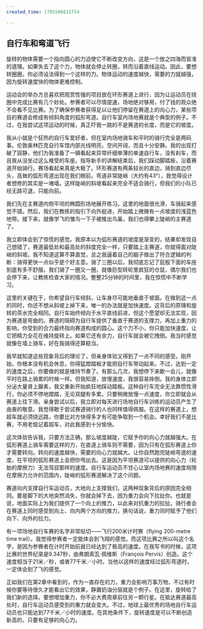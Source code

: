 ```yaml
---
created_time: 1705596811754

---
```

## 自行车和弯道飞行

旋转的物体需要一个指向圆心的力迫使它不断改变方向，这是一个放之四海而皆准的道理。如果失去了这个力，物体就会停止转圈，转而沿着直线运动。因此，要想转圈圈，你必须设法得到一个这样的力。物体运动的速度越快，需要的力就越强，因为旋转速度快的物体更难控制。

运动会的举办方总喜欢把观赏性强的项目放在环形赛道上进行，因为让运动员在绕圈中完成比赛有几个妙处。参赛者可以尽情提速，场地绝对够用，付了钱的观众绝不会看不见比赛。为了确保参赛者获得足以让他们停留在赛道上的向心力，某些项目的赛道会修成有倾斜角度的弧形弯道。自行车室内场地赛就是个典型的例子。不过，在我尝试这项运动的时候，真正吓我一跳的不是赛道的长度，而是它的坡度。

我从小就是个狂热的自行车爱好者，但在室内场地骑车和平时的骑行完全是两码事。伦敦奥林匹克自行车馆内部光线明亮，空间开阔，而且十分安静。我的出现打破了寂静，他们为我准备了一辆看起来异常纤细单薄的单速自行车，没有刹车，而且我从没坐过这么难受的车座。指导新手的讲解结束后，我们踩动脚踏板，沿着赛道开始骑行。赛场看起来真是大极了。环形赛道有两条较长的直边，骑到直边尽头，高耸的弧形弯道出现在我们眼前。弯道非常陡峭（大约有43°），我觉得设计者想修的其实是一堵墙。这样陡峭的斜坡看起来完全不适合骑行，但我们的小队已经无路可退，只能向前。

我们先在主赛道内侧平坦的椭圆形场地展开练习。这里的地面很光滑，车骑起来感觉不错。然后，我们在教练的指引下向外挺进，开始踏上微微有一点坡度的浅蓝色地带。接下来，就像学飞的雏鸟一下子被推出鸟巢，我们也得攀上陡峭的主赛道了。

我立即体会到了惊慌的感觉。我原本以为弧形赛道的坡度是渐变的，结果却发现自己想错了，赛道最低处和最高处的斜度完全一样，只要踏上主赛道，你就得面对陡峭的斜坡。我不知道这算不算直觉，总之我逼着自己的脑子做出了符合逻辑的判断：骑得更快一点似乎是个好主意。骑了三圈以后，我彻底忘记了屁股下面的车座到底有多不舒服。我们骑了一圈又一圈，就像巨型转轮里疯狂的仓鼠，偶尔我们也会停下来，让教练检查大家的情况。整整25分钟的时间里，我在惊慌中不断学习。

这里的关键在于，你希望自行车倾斜，让车身尽可能地垂直于坡面。在做到这一点的同时，你还不想从斜坡上掉下来，唯一的办法就是加快速度。这背后的原理和旋转的茶水完全相同。自行车始终倾向于水平直线前进，但这个愿望却无法实现，因为赛道是弯曲的。赛道的阻碍为自行车提供了垂直于赛道的支撑力，再加上重力的影响，你受到的合力最终指向赛道构成的圆心。这个力不小，你只能加快速度，让它把精力全花在维持旋转上。如果它还有余力，自行车就会被它拽倒。我当时感觉就像在墙上骑车，好在我骑得还算稳当。

我早就知道这些现象背后的理论了，但亲身体验又得到了一点不同的感受。刚开始，你根本没有机会休息，你得猛蹬踏板才能把自行车带动起来。不过，达到一定的速度之后，你要做的就是维持节奏了。有那么几次，我想停下来歇一会儿，就像平时在路上骑累的时候一样。但我知道，放慢速度，我很容易摔倒。我的身体立即分泌大量肾上腺素，我又重新开始疯狂地踩动踏板。这种自行车完全无法靠惯性滑行，你必须不停地蹬踏，无论双腿有多累。只要稍微放慢一点速度，你立即就会从赛道上往下滑。亲身尝试以后，我立即对每天进行场地自行车训练的运动员产生了由衷的敬意。我觉得敢于尝试赛道骑行的人也同样值得佩服。在这样的赛道上，想超车就必须绕远路，你要比对方快得多才有可能争取到一个机会。幸好我们不是比赛，不用老惦记着超车，对此我感到十分愉快。

这次体验告诉我，只要方法正确，那么坡度越陡，它赋予你的向心力就越强大。在弧形赛道上骑车需要这样的力，在直道上骑车则不需要，因为只有在弧形赛道上你才需要转向。转向的速度越快，需要的向心力就越大。让你自然跑完陡峭弯道的速度，在平坦的弧形赛道上会把你甩出去。这是因为平坦赛道可以提供的向心力（轮胎的摩擦力）无法驾驭那样的速度。自行车运动员不甘心让室内场地赛的速度局限在摩擦力允许的范围内，陡峭的弧形赛道解决了这个问题。

赛道向内支撑自行车运动员，大地向上支撑我们，这两种现象背后的原因完全相同。要是脚下的大地突然消失，你就会掉下去，因为重力会向下拉扯你。也就是说，地面实际上为我们提供了一个向上的推力，以此来对抗重力的拉扯。骑行者会在赛道上同时感受到向上、向内两个方向的推力，换句话说，重力同时赋予了他们向下、向外的拉力。

有一项场地自行车赛的名字非常贴切——飞行200米计时赛（flying 200-metre time trail）。我觉得参赛者一定能体会到飞翔的感觉。而这项比赛之所以叫这个名字，是因为参赛者在计时开始前就已经达到了极高的速度。在我写书的时候，这项比赛的世界纪录是9.347秒，由弗朗索瓦·佩维斯（François Pervis）创造。这个速度相当于21米／秒，或者77千米／小时。当他以这样的速度经过弧形弯道时，一定体会到了飞的感觉。

正如我们在第2章中看到的，作为一直存在的力，重力会影响万事万物，不过有时候你要等待很久才能看出它的效果，静置奶油分层就是个例子。在这里，旋转给了我们新的选择。要想增加重力，你不必大费周章前往另一颗行星。在抵达赛道最高处时，自行车运动员感受到的重力就会变大。不过，地球上最优秀的场地自行车运动员也只能达到77千米／小时的速度。在其他条件下，旋转速度是可以不断创造新高的，只要有足够的向心力。
